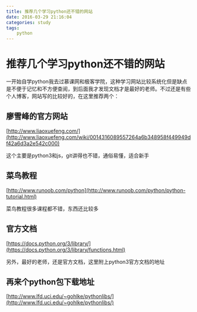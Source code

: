 ```yaml
---
title: 推荐几个学习python还不错的网站
date: 2016-03-29 21:16:04
categories: study
tags:
	python
---
```

# 推荐几个学习python还不错的网站

一开始自学python我去过慕课网和极客学院，这种学习网站比较系统化但是缺点是不便于记忆和不方便查阅，到后面我才发现文档才是最好的老师。不过还是有些个人博客，网站写的比较好的，在这里推荐两个：
<!-- more -->
## 廖雪峰的官方网站
[http://www.liaoxuefeng.com/](http://www.liaoxuefeng.com/wiki/0014316089557264a6b348958f449949df42a6d3a2e542c000)

这个主要是python3和js，git讲得也不错，通俗易懂，适合新手

## 菜鸟教程
[http://www.runoob.com/python](http://www.runoob.com/python/python-tutorial.html)

菜鸟教程很多课程都不错，东西还比较多

## 官方文档

[https://docs.python.org/3/library/](https://docs.python.org/3/library/functions.html)

另外，最好的老师，还是官方文档，这里附上python3官方文档的地址

## 再来个python包下载地址
[http://www.lfd.uci.edu/~gohlke/pythonlibs/](http://www.lfd.uci.edu/~gohlke/pythonlibs/)